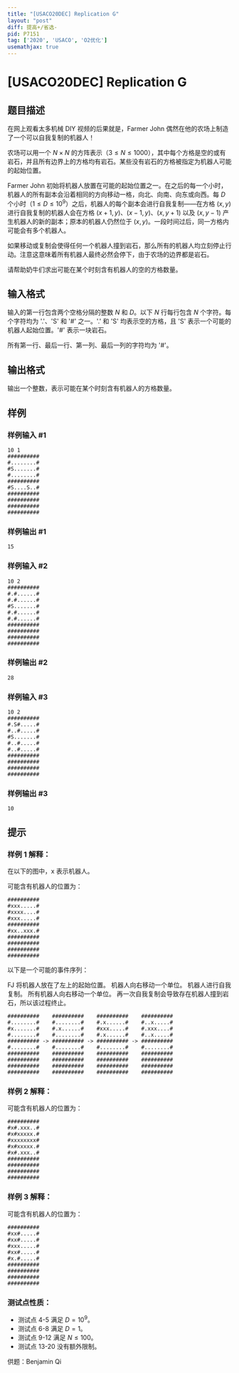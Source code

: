 ```yaml
---
title: "[USACO20DEC] Replication G"
layout: "post"
diff: 提高+/省选-
pid: P7151
tag: ['2020', 'USACO', 'O2优化']
usemathjax: true
---
```


# [USACO20DEC] Replication G
## 题目描述

在网上观看太多机械 DIY 视频的后果就是，Farmer John 偶然在他的农场上制造了一个可以自我复制的机器人！

农场可以用一个 $N×N$ 的方阵表示（$3≤N≤1000$），其中每个方格是空的或有岩石，并且所有边界上的方格均有岩石。某些没有岩石的方格被指定为机器人可能的起始位置。

Farmer John 初始将机器人放置在可能的起始位置之一。在之后的每一个小时，机器人的所有副本会沿着相同的方向移动一格，向北、向南、向东或向西。每 $D$ 个小时（$1≤D≤10^9$）之后，机器人的每个副本会进行自我复制——在方格 $(x,y)$ 进行自我复制的机器人会在方格 $(x+1,y)$、$(x−1,y)$、$(x,y+1)$ 以及 $(x,y−1)$ 产生机器人的新的副本；原本的机器人仍然位于 $(x,y)$。一段时间过后，同一方格内可能会有多个机器人。

如果移动或复制会使得任何一个机器人撞到岩石，那么所有的机器人均立刻停止行动。注意这意味着所有机器人最终必然会停下，由于农场的边界都是岩石。

请帮助奶牛们求出可能在某个时刻含有机器人的空的方格数量。 
## 输入格式

输入的第一行包含两个空格分隔的整数 $N$ 和 $D$。以下 $N$ 行每行包含 $N$ 个字符。每个字符均为 '.'、'S' 和 '#' 之一。'.' 和 'S' 均表示空的方格，且 'S' 表示一个可能的机器人起始位置。'#' 表示一块岩石。

所有第一行、最后一行、第一列、最后一列的字符均为 '#'。 
## 输出格式

 输出一个整数，表示可能在某个时刻含有机器人的方格数量。 
## 样例

### 样例输入 #1
```
10 1
##########
#........#
#S.......#
#........#
##########
#S....S..#
##########
##########
##########
##########
```
### 样例输出 #1
```
15
```
### 样例输入 #2
```
10 2
##########
#.#......#
#.#......#
#S.......#
#.#......#
#.#......#
##########
##########
##########
##########
```
### 样例输出 #2
```
28
```
### 样例输入 #3
```
10 2
##########
#.S#.....#
#..#.....#
#S.......#
#..#.....#
#..#.....#
##########
##########
##########
##########
```
### 样例输出 #3
```
10
```
## 提示

### 样例 1 解释：
在以下的图中，x 表示机器人。

可能含有机器人的位置为：

```
##########
#xxx.....#
#xxxx....#
#xxx.....#
##########
#xx..xxx.#
##########
##########
##########
##########
```
以下是一个可能的事件序列：

FJ 将机器人放在了左上的起始位置。
机器人向右移动一个单位。
机器人进行自我复制。
所有机器人向右移动一个单位。
再一次自我复制会导致存在机器人撞到岩石，所以该过程终止。
```
##########    ##########    ##########    ##########
#........#    #........#    #.x......#    #..x.....#
#x.......#    #.x......#    #xxx.....#    #.xxx....#
#........#    #........#    #.x......#    #..x.....#
########## -> ########## -> ########## -> ##########
#........#    #........#    #........#    #........#
##########    ##########    ##########    ##########
##########    ##########    ##########    ##########
##########    ##########    ##########    ##########
##########    ##########    ##########    ##########
```
### 样例 2 解释：

可能含有机器人的位置为：
```
##########
#x#.xxx..#
#x#xxxxx.#
#xxxxxxxx#
#x#xxxxx.#
#x#.xxx..#
##########
##########
##########
##########
```
### 样例 3 解释：
可能含有机器人的位置为：
```
##########
#xx#.....#
#xx#.....#
#xxx.....#
#xx#.....#
#x.#.....#
##########
##########
##########
##########
```
### 测试点性质：

 - 测试点 4-5 满足 $D=10^9$。
 - 测试点 6-8 满足 $D=1$。
 - 测试点 9-12 满足 $N≤100$。
 - 测试点 13-20 没有额外限制。

供题：Benjamin Qi 

